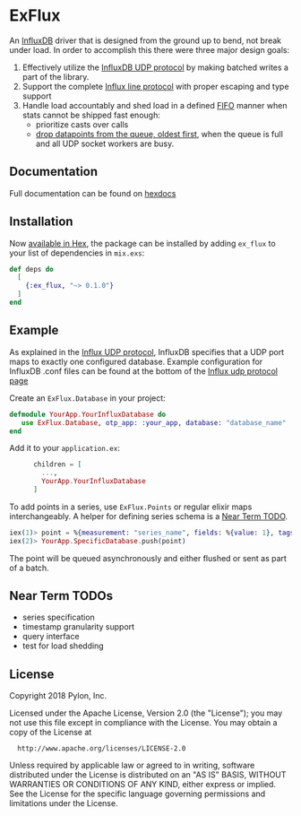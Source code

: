 # ExFlux

An [InfluxDB](https://www.influxdata.com/time-series-platform/influxdb/)
driver that is designed from the ground up to bend, not break under load. In order to accomplish this there were three major design goals:

1. Effectively utilize the [InfluxDB UDP
   protocol](https://github.com/influxdata/influxdb/blob/master/services/udp/README.md)
   by making batched writes a part of the library.
2. Support the complete [Influx line
   protocol](https://docs.influxdata.com/influxdb/v1.4/write_protocols/line_protocol_reference/)
   with proper escaping and type support
3. Handle load accountably and shed load in a defined [FIFO](https://en.wikipedia.org/wiki/FIFO_(computing_and_electronics)) manner when stats cannot be shipped
   fast enough:
   -  prioritize casts over calls 
   -  [drop datapoints from the queue, oldest first](https://clojuredocs.org/clojure.core.async/sliding-buffer), when the queue is full and all UDP socket workers are busy.
   

## Documentation

Full documentation can be found on [hexdocs](https://hexdocs.pm/ex_flux)


## Installation

Now [available in Hex](https://hex.pm/docs/publish), the package can be installed
by adding `ex_flux` to your list of dependencies in `mix.exs`:

```elixir
def deps do
  [
    {:ex_flux, "~> 0.1.0"}
  ]
end
```

## Example

As explained in the [Influx UDP protocol](https://github.com/influxdata/influxdb/blob/master/services/udp/README.md), InfluxDB specifies that a UDP port maps to
exactly one configured database. Example configuration for InfluxDB .conf files
can be found at the bottom of the [Influx udp protocol
page](https://github.com/influxdata/influxdb/blob/master/services/udp/README.md#config-examples)

Create an `ExFlux.Database` in your project:
```elixir
defmodule YourApp.YourInfluxDatabase do
   use ExFlux.Database, otp_app: :your_app, database: "database_name"
end
```

Add it to your `application.ex`:
```elixir
      children = [
        ...,
        YourApp.YourInfluxDatabase
      ]
```

To add points in a series, use `ExFlux.Points` or regular elixir maps interchangeably. A helper for defining series schema is a [Near Term TODO](https://github.com/pylon/ex_flux#near-term-todos).

```elixir
iex(1)> point = %{measurement: "series_name", fields: %{value: 1}, tags: %{}, timestamp: System.os_time(:nanosecond)}
iex(2)> YourApp.SpecificDatabase.push(point)
```

The point will be queued asynchronously and either flushed or sent as part of a batch.


## Near Term TODOs

* series specification
* timestamp granularity support
* query interface
* test for load shedding


## License

Copyright 2018 Pylon, Inc.

  Licensed under the Apache License, Version 2.0 (the "License");
  you may not use this file except in compliance with the License.
  You may obtain a copy of the License at

      http://www.apache.org/licenses/LICENSE-2.0

  Unless required by applicable law or agreed to in writing, software
  distributed under the License is distributed on an "AS IS" BASIS,
  WITHOUT WARRANTIES OR CONDITIONS OF ANY KIND, either express or implied.
  See the License for the specific language governing permissions and
  limitations under the License.
